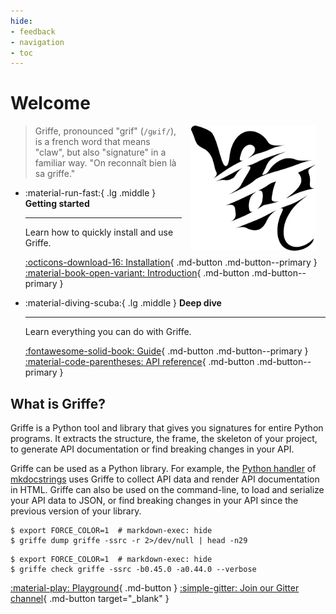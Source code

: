 ```yaml
---
hide:
- feedback
- navigation
- toc
---
```


# Welcome

<img src="logo.svg" alt="Griffe logo, created by François Rozet &lt;francois.rozet@outlook.com&gt;" title="Griffe logo, created by François Rozet &lt;francois.rozet@outlook.com&gt;" style="float: right; max-width: 200px; margin: 0 15px;">

> Griffe, pronounced "grif" (`/ɡʁif/`), is a french word that means "claw", but also "signature" in a familiar way. "On reconnaît bien là sa griffe."

<div class="grid cards" markdown>

-   :material-run-fast:{ .lg .middle } **Getting started**

    ---

    Learn how to quickly install and use Griffe.

    [:octicons-download-16: Installation](installation.md){ .md-button .md-button--primary }
    [:material-book-open-variant: Introduction](introduction.md){ .md-button .md-button--primary }

-   :material-diving-scuba:{ .lg .middle } **Deep dive**

    ---

    Learn everything you can do with Griffe.

    [:fontawesome-solid-book: Guide](guide/introduction.md){ .md-button .md-button--primary }
    [:material-code-parentheses: API reference](reference/api/introduction.md){ .md-button .md-button--primary }

</div>

## What is Griffe?

Griffe is a Python tool and library that gives you signatures for entire Python programs. It extracts the structure, the frame, the skeleton of your project, to generate API documentation or find breaking changes in your API.

Griffe can be used as a Python library. For example, the [Python handler](https://mkdocstrings.github.io/python) of [mkdocstrings](https://mkdocstrings.github.io/) uses Griffe to collect API data and render API documentation in HTML. Griffe can also be used on the command-line, to load and serialize your API data to JSON, or find breaking changes in your API since the previous version of your library.

<div class="grid cards" markdown>
<div markdown>

```console exec="1" source="console" result="json" title="Serializing as JSON"
$ export FORCE_COLOR=1  # markdown-exec: hide
$ griffe dump griffe -ssrc -r 2>/dev/null | head -n29
```

</div>
<div markdown>

```console exec="1" source="console" result="ansi" returncode="1" title="Checking for API breaking changes"
$ export FORCE_COLOR=1  # markdown-exec: hide
$ griffe check griffe -ssrc -b0.45.0 -a0.44.0 --verbose
```

</div>
</div>

[:material-play: Playground](playground.md){ .md-button }
[:simple-gitter: Join our Gitter channel](https://app.gitter.im/#/room/#mkdocstrings_griffe:gitter.im){ .md-button target="_blank" }
